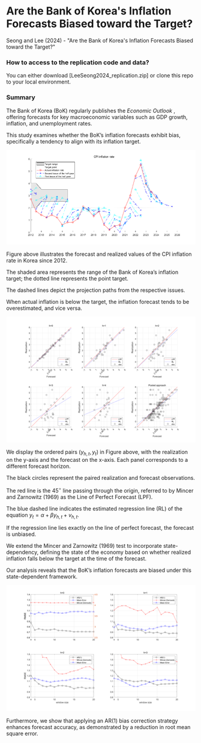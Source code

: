 # Are the Bank of Korea's Inflation Forecasts Biased toward the Target?
Seong and Lee (2024) - "Are the Bank of Korea's Inflation Forecasts Biased toward the Target?"

### How to access to the replication code and data?
You can either download [LeeSeong2024_replication.zip] or clone this repo to your local environment.

### Summary

The Bank of Korea (BoK) regularly publishes the <i>Economic Outlook </i>, offering forecasts for key macroeconomic variables such as GDP growth, inflation, and unemployment rates. 

This study examines whether the BoK’s inflation forecasts exhibit bias, specifically a tendency to align with its inflation target.

![figure_3](/figures/figure_3.png)

Figure above illustrates the forecast and realized values of the CPI inflation rate in Korea since 2012. 

The shaded area represents the range of the Bank of Korea’s inflation target; the dotted line represents the point target. 

The dashed lines depict the projection paths from the respective issues.

When actual inflation is below the target, the inflation forecast tends to be overestimated, and vice versa.

![figure_6](/figures/figure_6.png)

We display the ordered pairs $(y_{h,t}, y_t)$ in Figure above, with the realization on the y-axis and the forecast on the x-axis. Each panel corresponds to a different forecast horizon. 

The black circles represent the paired realization and forecast observations. 

The red line is the $45^\circ$ line passing through the origin, referred to by Mincer and Zarnowitz (1969) as the Line of Perfect Forecast (LPF). 

The blue dashed line indicates the estimated regression line (RL) of the equation $y_t = \alpha + \beta y_{h,t} + v_{h,t}$.

If the regression line lies exactly on the line of perfect forecast, the forecast is unbiased.

We extend the Mincer and Zarnowitz (1969) test to incorporate state-dependency, defining the state of the economy based on whether realized inflation falls below the target at the time of the forecast. 

Our analysis reveals that the BoK’s inflation forecasts are biased under this state-dependent framework. 

![figure_8](/figures/figure_8.png)

Furthermore, we show that applying an AR(1) bias correction strategy enhances forecast accuracy, as demonstrated by a reduction in root mean square error.